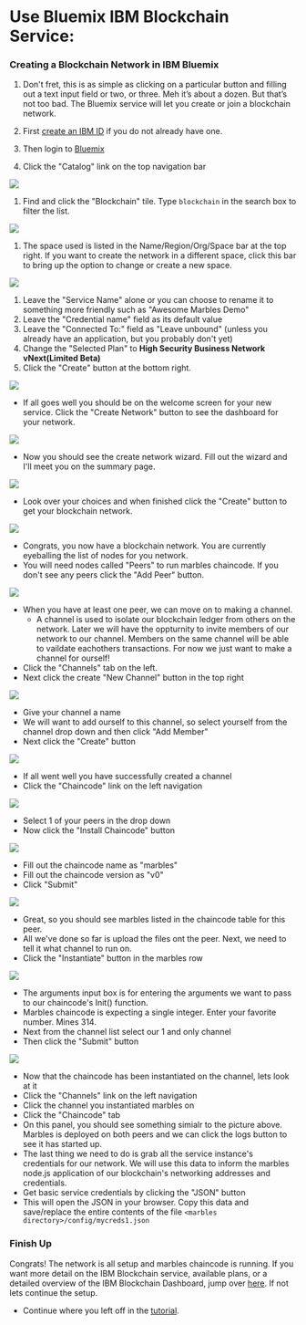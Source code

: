 # Use Bluemix IBM Blockchain Service:

### Creating a Blockchain Network in IBM Bluemix
1. Don't fret, this is as simple as clicking on a particular button and filling out a text input field or two, or three. 
  Meh it’s about a dozen. 
  But that’s not too bad. 
  The Bluemix service will let you create or join a blockchain network. 

  1. First [create an IBM ID](https://console.ng.bluemix.net/registration/) if you do not already have one.
  1. Then login to [Bluemix](https://console.ng.bluemix.net)  
  1. Click the "Catalog" link on the top navigation bar

![](/doc_images/bluemix_ibc1.png)

  1. Find and click the "Blockchain" tile. Type `blockchain` in the search box to filter the list.

![](/doc_images/bluemix_ibc2.png)

  1. The space used is listed in the Name/Region/Org/Space bar at the top right.  If you want to create the network in a different space, click this bar to bring up the option to change or create a new space.

  ![](/doc_images/bluemix_ibc3.png)

  1. Leave the "Service Name" alone or you can choose to rename it to something more friendly such as "Awesome Marbles Demo"
  1. Leave the "Credential name" field as its default value
  1. Leave the "Connected To:" field as "Leave unbound" (unless you already have an application, but you probably don't yet)
  1. Change the "Selected Plan" to **High Security Business Network vNext(Limited Beta)**
  1. Click the "Create" button at the bottom right.

![](/doc_images/1-welcome.PNG)

<a name ="get_credentials" ></a> 
- If all goes well you should be on the welcome screen for your new service. Click the "Create Network" button to see the dashboard for your network. 

![](/doc_images/2-create-wizard.PNG)

- Now you should see the create network wizard. Fill out the wizard and I'll meet you on the summary page.

![](/doc_images/3-create-summary.PNG)

- Look over your choices and when finished click the "Create" button to get your blockchain network.

![](/doc_images/4-resources-no-peers.PNG)

- Congrats, you now have a blockchain network. You are currently eyeballing the list of nodes for you network. 
- You will need nodes called "Peers" to run marbles chaincode.  If you don't see any peers click the "Add Peer" button. 

![](/doc_images/5-after-added-peer.PNG)

- When you have at least one peer, we can move on to making a channel. 
    - A channel is used to isolate our blockchain ledger from others on the network.  Later we will have the oppturnity to invite members of our network to our channel. Members on the same channel will be able to vaildate eachothers transactions. For now we just want to make a channel for ourself!
- Click the "Channels" tab on the left.
- Next click the create "New Channel" button in the top right

![](/doc_images/7-create-channel.PNG)

- Give your channel a name
- We will want to add ourself to this channel, so select yourself from the channel drop down and then click "Add Member"
- Next click the "Create" button

![](/doc_images/8-created-channel.PNG)

- If all went well you have successfully created a channel
- Click the "Chaincode" link on the left navigation

![](/doc_images/9-chaincode.PNG)

- Select 1 of your peers in the drop down
- Now click the "Install Chaincode" button

![](/doc_images/10-install-marbles.PNG)

- Fill out the chaincode name as "marbles"
- Fill out the chaincode version as "v0"
- Click "Submit"

![](/doc_images/11-installed-marbles.PNG)

- Great, so you should see marbles listed in the chaincode table for this peer.
- All we've done so far is upload the files ont the peer. Next, we need to tell it what channel to run on.
- Click the "Instantiate" button in the marbles row

![](/doc_images/12-instantiate-marbles.PNG)

- The arguments input box is for entering the arguments we want to pass to our chaincode's Init() function.
- Marbles chaincode is expecting a single integer. Enter your favorite number. Mines 314. 
- Next from the channel list select our 1 and only channel
- Then click the "Submit" button

![](/doc_images/13-instantiated-marbles.PNG)

- Now that the chaincode has been instantiated on the channel, lets look at it
- Click the "Channels" link on the left navigation
- Click the channel you instantiated marbles on
- Click the "Chaincode" tab
- On this panel, you should see something simialr to the picture above.  Marbles is deployed on both peers and we can click the logs button to see it has started up. 
- The last thing we need to do is grab all the service instance's credentials for our network. We will use this data to inform the marbles node.js application of our blockchain's networking addresses and credentials.
- Get basic service credentials by clicking the "JSON" button
- This will open the JSON in your browser. Copy this data and save/replace the entire contents of the file `<marbles directory>/config/mycreds1.json` 

### Finish Up
Congrats! The network is all setup and marbles chaincode is running. If you want more detail on the IBM Blockchain service, available plans, or a detailed overview of the IBM Blockchain Dashboard, jump over [here](https://console.ng.bluemix.net/docs/services/blockchain/index.html?pos=2). If not lets continue the setup. 

- Continue where you left off in the [tutorial](./tutorial_start_here.md#hostmarbles).


